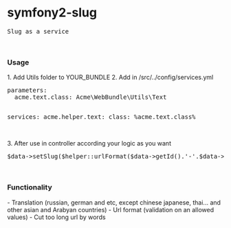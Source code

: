symfony2-slug
=============
<pre>Slug as a service</pre>
<br>
<h3>Usage</h3>
1. Add Utils folder to YOUR_BUNDLE
2. Add in /src/../config/services.yml <br />
<pre>
parameters:
  acme.text.class: Acme\WebBundle\Utils\Text

services:
  acme.helper.text:
    class: %acme.text.class%
</pre><br />
3. After use in controller according your logic as you want <br />
<pre>
$data->setSlug($helper::urlFormat($data->getId().'-'.$data->getTitle()));
</pre><br />

<h3>Functionality</h3>
- Translation (russian, german and etc, except chinese japanese, thai... and other asian and Arabyan countries)
- Url format (validation on an allowed values)
- Cut too long url by words
